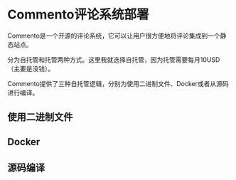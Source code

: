 # Commento评论系统部署

Commento是一个开源的评论系统，它可以让用户很方便地将评论集成到一个静态站点。

分为自托管和托管两种方式。这里我就选择自托管，因为托管需要每月10USD（主要是没钱）。

Commento提供了三种自托管逻辑，分别为使用二进制文件、Docker或者从源码进行编译。

## 使用二进制文件


## Docker


## 源码编译